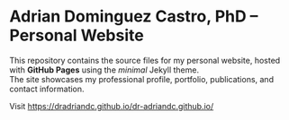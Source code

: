 # Adrian Dominguez Castro, PhD – Personal Website

This repository contains the source files for my personal website, hosted with **GitHub Pages** using the *minimal* Jekyll theme.  
The site showcases my professional profile, portfolio, publications, and contact information.

Visit https://dradriandc.github.io/dr-adriandc.github.io/
